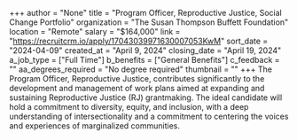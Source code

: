 +++
author = "None"
title = "Program Officer,  Reproductive Justice, Social Change Portfolio"
organization = "The Susan Thompson Buffett Foundation"
location = "Remote"
salary = "$164,000"
link = "https://recruitcrm.io/apply/17043039971630007053KwM"
sort_date = "2024-04-09"
created_at = "April 9, 2024"
closing_date = "April 19, 2024"
a_job_type = ["Full Time"]
b_benefits = ["General Benefits"]
c_feedback = ""
aa_degrees_required = "No degree required"
thumbnail = ""
+++
The Program Officer, Reproductive Justice, contributes significantly to the development and management of work plans aimed at expanding and sustaining Reproductive Justice (RJ) grantmaking. The ideal candidate will hold a commitment to diversity, equity, and inclusion, with a deep understanding of intersectionality and a commitment to centering the voices and experiences of marginalized communities.